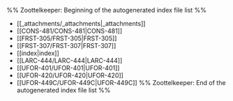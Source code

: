 %% Zoottelkeeper: Beginning of the autogenerated index file list  %%
-  [[_attachments/_attachments|_attachments]]
-  [[CONS-481/CONS-481|CONS-481]]
-  [[FRST-305/FRST-305|FRST-305]]
-  [[FRST-307/FRST-307|FRST-307]]
-  [[index|index]]
-  [[LARC-444/LARC-444|LARC-444]]
-  [[UFOR-401/UFOR-401|UFOR-401]]
-  [[UFOR-420/UFOR-420|UFOR-420]]
-  [[UFOR-449C/UFOR-449C|UFOR-449C]]
%% Zoottelkeeper: End of the autogenerated index file list  %%

